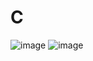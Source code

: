 # C
![image](https://user-images.githubusercontent.com/83774380/184494201-8e110934-3e4a-45b0-9840-18b892dc666b.png)
![image](https://user-images.githubusercontent.com/83774380/184494224-272b2917-498b-4537-8520-0e3dd8e3d84a.png)

